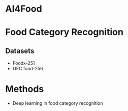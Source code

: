 # AI4Food





# Food Category Recognition
## Datasets
- Foodx-251
- UEC food-256

# Methods
- Deep learning in food category recognition

